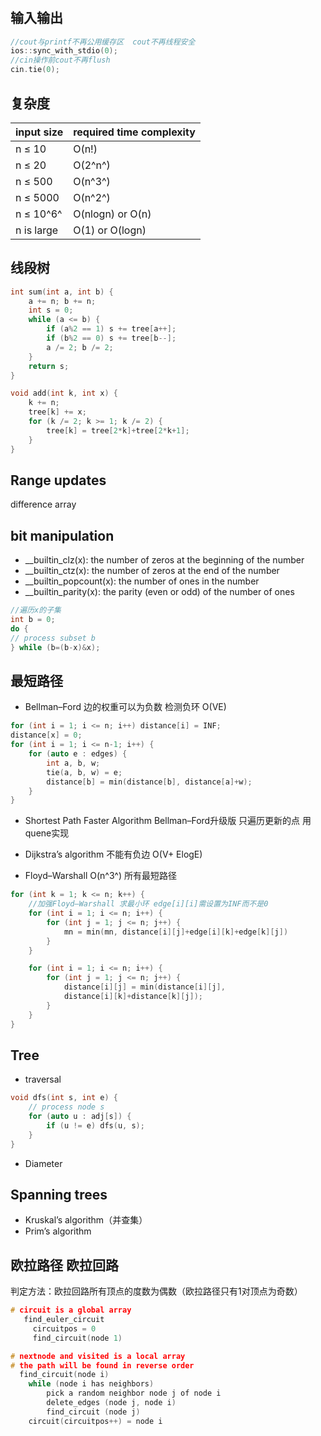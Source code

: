 #

## 输入输出

```c++
//cout与printf不再公用缓存区  cout不再线程安全
ios::sync_with_stdio(0);
//cin操作前cout不再flush
cin.tie(0);
```

## 复杂度

|input size |required time complexity
|---|---
|n ≤ 10| O(n!)
|n ≤ 20 |O(2^n^)
|n ≤ 500 |O(n^3^)
|n ≤ 5000 |O(n^2^)
|n ≤ 10^6^ |O(nlogn) or O(n)
|n is large |O(1) or O(logn)

## 线段树

```c++
int sum(int a, int b) {
    a += n; b += n;
    int s = 0;
    while (a <= b) {
        if (a%2 == 1) s += tree[a++];
        if (b%2 == 0) s += tree[b--];
        a /= 2; b /= 2;
    }
    return s;
}

void add(int k, int x) {
    k += n;
    tree[k] += x;
    for (k /= 2; k >= 1; k /= 2) {
        tree[k] = tree[2*k]+tree[2*k+1];
    }
}
```

## Range updates

difference array

## bit manipulation

- __builtin_clz(x): the number of zeros at the beginning of the number
- __builtin_ctz(x): the number of zeros at the end of the number
- __builtin_popcount(x): the number of ones in the number
- __builtin_parity(x): the parity (even or odd) of the number of ones

```c++
//遍历x的子集
int b = 0;
do {
// process subset b
} while (b=(b-x)&x);
```

## 最短路径

- Bellman–Ford 边的权重可以为负数 检测负环 O(VE)

```c++
for (int i = 1; i <= n; i++) distance[i] = INF;
distance[x] = 0;
for (int i = 1; i <= n-1; i++) {
    for (auto e : edges) {
        int a, b, w;
        tie(a, b, w) = e;
        distance[b] = min(distance[b], distance[a]+w);
    }
}
```

- Shortest Path Faster Algorithm  Bellman–Ford升级版 只遍历更新的点 用quene实现

- Dijkstra’s algorithm 不能有负边 O(V+ ElogE)

- Floyd–Warshall O(n^3^) 所有最短路径

```c++
for (int k = 1; k <= n; k++) {
    //加强Floyd–Warshall 求最小环 edge[i][i]需设置为INF而不是0
    for (int i = 1; i <= n; i++) {
        for (int j = 1; j <= n; j++) {
            mn = min(mn, distance[i][j]+edge[i][k]+edge[k][j])
        }
    }

    for (int i = 1; i <= n; i++) {
        for (int j = 1; j <= n; j++) {
            distance[i][j] = min(distance[i][j],
            distance[i][k]+distance[k][j]);
        }
    }
}
```

## Tree

- traversal

```c++
void dfs(int s, int e) {
    // process node s
    for (auto u : adj[s]) {
        if (u != e) dfs(u, s);
    }
}
```

- Diameter

## Spanning trees

- Kruskal’s algorithm（并查集）
- Prim’s algorithm

## 欧拉路径 欧拉回路

判定方法：欧拉回路所有顶点的度数为偶数（欧拉路径只有1对顶点为奇数）

```c++
# circuit is a global array
   find_euler_circuit
     circuitpos = 0
     find_circuit(node 1)

# nextnode and visited is a local array
# the path will be found in reverse order
  find_circuit(node i)
    while (node i has neighbors)
        pick a random neighbor node j of node i
        delete_edges (node j, node i)
        find_circuit (node j)
    circuit(circuitpos++) = node i
```
